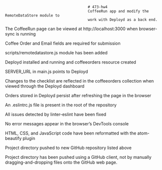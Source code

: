                                           # 473-hw4
                                          CoffeeRun app and modify the RemoteDataStore module to
                                          work with Deployd as a back end.


The CoffeeRun page can be viewed at http://localhost:3000 when browser-sync is running

Coffee Order and Email fields are required for submission

scripts/remotedatastore.js module has been added

Deployd installed and running and coffeeorders resource created

SERVER_URL in main.js points to Deployd

Changes to the checklist are reflected in the coffeeorders collection when viewed through the Deployd dashboard

Orders stored in Deployd persist after refreshing the page in the browser

An .eslintrc.js file is present in the root of the repository

All issues detected by linter-eslint have been fixed

No error messages appear in the browser’s DevTools console

HTML, CSS, and JavaScript code have been reformatted with the atom-beautify plugin

Project directory pushed to new GitHub repository listed above

Project directory has been pushed using a GitHub client, not by manually dragging-and-dropping files onto the GitHub web page.
